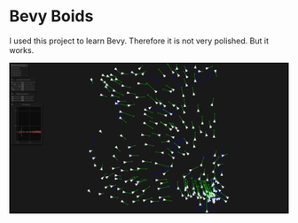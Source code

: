 # Bevy Boids

I used this project to learn Bevy. Therefore it is not very polished. But it works.

![Screenshot](./img/Screenshot.png)

